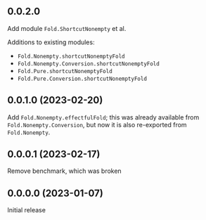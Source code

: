 ## 0.0.2.0

Add module `Fold.ShortcutNonempty` et al.

Additions to existing modules:

- `Fold.Nonempty.shortcutNonemptyFold`
- `Fold.Nonempty.Conversion.shortcutNonemptyFold`
- `Fold.Pure.shortcutNonemptyFold`
- `Fold.Pure.Conversion.shortcutNonemptyFold`

## 0.0.1.0 (2023-02-20)

Add `Fold.Nonempty.effectfulFold`; this was already available from
`Fold.Nonempty.Conversion`, but now it is also re-exported from `Fold.Nonempty`.

## 0.0.0.1 (2023-02-17)

Remove benchmark, which was broken

## 0.0.0.0 (2023-01-07)

Initial release
